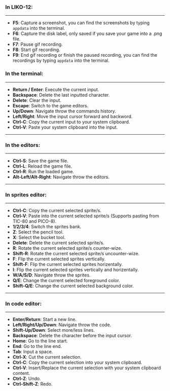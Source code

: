 
### In LIKO-12:

---

* **F5**: Capture a screenshot, you can find the screenshots by typing `appdata` into the terminal.
* **F6**: Capture the disk label, only saved if you save your game into a .png file.
* **F7**: Pause gif recording.
* **F8**: Start gif recording.
* **F9**: End gif recording or finish the paused recording, you can find the recordings by typing `appdata` into the terminal.

### In the terminal:

---

* **Return / Enter**: Execute the current input.
* **Backspace**: Delete the last inputted character.
* **Delete**: Clear the input.
* **Escape**: Switch to the game editors.
* **Up/Down**: Navigate throw the commands history.
* **Left/Right**: Move the input cursor forward and backword.
* **Ctrl-C**: Copy the current input to your system clipboard.
* **Ctrl-V**: Paste your system clipboard into the input.

---

### In the editors:

---

* **Ctrl-S**: Save the game file.
* **Ctrl-L**: Reload the game file.
* **Ctrl-R**: Run the loaded game.
* **Alt-Left/Alt-Right**: Navigate throw the editors.

---

### In sprites editor:

---

* **Ctrl-C**: Copy the current selected sprite/s.
* **Ctrl-V**: Paste into the current selected sprite/s (Supports pasting from TIC-80 and PICO-8).
* **1/2/3/4**: Switch the sprites bank.
* **Z**: Select the pencil tool.
* **X**: Select the bucket tool.
* **Delete**: Delete the current selected sprite/s.
* **R**: Rotate the current selected sprite/s counter-wize.
* **Shift-R**: Rotate the current selected sprite/s uncounter-wize.
* **F**: Flip the current selected sprites vertically.
* **Shift-F**: Flip the current selected sprites horizentally.
* **I**: Flip the current selected sprites vertically and horizentally.
* **W/A/S/D**: Navigate throw the sprites.
* **Q/E**: Change the current selected foreground color.
* **Shift-Q/E**: Change the current selected background color.

---

### In code editor:

---

* **Enter/Return**: Start a new line.
* **Left/Right/Up/Down**: Navigate throw the code.
* **Shift-Up/Down**: Select more/less lines.
* **Backspace**: Delete the character before the input cursor.
* **Home**: Go to the line start.
* **End**: Go to the line end.
* **Tab**: Input a space.
* **Ctrl-X**: Cut the current selection.
* **Ctrl-C**: Copy the current selection into your system clipboard.
* **Ctrl-V**: Insert/Replace the current selection with your system clipboard content.
* **Ctrl-Z**: Undo.
* **Ctrl-Shift-Z**: Redo.